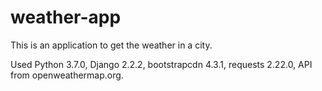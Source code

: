 # weather-app
This is an application to get the weather in a city.

Used Python 3.7.0, Django 2.2.2, bootstrapcdn 4.3.1, requests 2.22.0, API from openweathermap.org.
